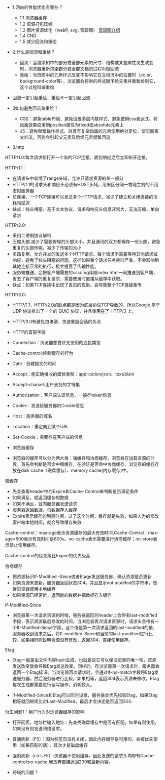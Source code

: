 - 1.网站的性能优化有哪些？
  - 1.1 浏览器缓存
  - 1.2 资源打包压缩
  - 1.3 图片资源优化（webP, svg, 雪碧图） [雪碧图介绍](https://blog.csdn.net/allenyhy/article/details/81484642)
  - 1.4 CND
  - 1.5 减少回流和重绘

- 2.什么是回流和重绘？
  - 回流：当渲染树中的部分或全部元素的尺寸、结构或某些属性发生改变时，浏览器重新渲染部分或全部文档的过程叫做回流
  - 重绘：当页面中的元素样式改变不影响它在文档流中的位置时（color、background-color等），浏览器会将新的样式赋予给元素并重新绘制它，这个过程叫做重绘

- 回流一定引起重绘，重绘不一定引起回流

- 3如何避免回流和重绘？
  - CSS：避免table布局、避免设置多层内联样式、避免使用css表达式、将动画效果应用到position属性为fixed或absolute元素上
  - JS：避免频繁操作样式、对具有复杂动画的元素使用绝对定位，使它脱离文档流，否则会引起父元素及后续元素频繁回流


- 3.http
  
HTTP/1.0:每次请求都打开一个新的TCP连接，收到响应之后立即断开连接。

HTTP/1.1：

- 在请求头中新增了range头域，允许只请求资源的某一部分
- HTTP/1.1的请求头和响应头必须有HOST头域，用来区分同一物理主机的不用虚拟服务器
- 长连接，一个TCP连接可以发送多个HTTP请求，减少了建立和关闭连接的消耗和延迟
- 缺点：线头堵塞、基于文本协议、请求和响应头信息非常大，无法压缩，单向请求

HTTP/2.0:

- 采用二进制协议解析
- 压缩头部,减少了需要传输的头部大小，并且通讯的双方都保存一份头部，避免重复的头部传输，减少了传输的大小
- 多路复用，允许并发的发送多个HTTP请求，每个请求不需要等待其他请求或响应，避免了线头阻塞的问题。这样如果某个请求任务耗时严重，不会影响到其他连接正常的执行，极大提高了传输性能。
- 服务端推送，会把客户端需要的css/img伴随index.html一同推送到客户端，省去了客户端的重复请求，需要使用时直接从缓存中获取。
- 缺点：如果TCP连接中出现了丢包的现象，会导致整个TCP连接重传

HTTP/3.0:

- HTTP/1.1、HTTP/2.0的缺点都是因为底层协议TCP导致的，所以Google 基于 UDP 协议推出了一个的 QUIC 协议，并且使用在了 HTTP/3 上。
- HTTP/3.0有避免包堵塞、快速重启会话的优点


- HTTP的首部字段

- Connection：浏览器想要优先使用的连接类型
- Cache-control:控制缓存的行为
- Date：创建报文的时间
- Accept：能正确接收的媒体类型：application/json、text/plain
- Accept-charset:用户支持的字符集
- Authorization：客户端认证信息，一般存token信息
- Cookie：发送给服务器的Cookie信息
- Host：服务器的域名
- Location：重定向到某个URL
- Set-Cookie：需要存在客户端的信息


- 浏览器缓存

- 浏览器的缓存可以分为两大类：强缓存和协商缓存，浏览器在加载资源的时候，首先会判断是否命中强缓存，在验证是否命中协商缓存。浏览器的缓存存放在disk cache（磁盘缓存）、memory cache(内存缓存)中。

强缓存

- 先会查看header中的Expire和Cache-Control来判断是否满足条件
- 如果满足，就返回缓存的数据
- 如果不满足，就向服务器发送请求
- 服务器返回数据，将数据存入缓存
- Expire表示缓存的到期时间，过了这个时间，缓存就是失效，如果人为的修改客户端本地时间，就会导致缓存失效

Cache-control：max-age表示资源缓存的最大有效时间,Cache-Contral：max-age=600表示有效时间是600s。no-cache表示需要进行协商缓存；no-store表示禁止使用缓存。

Cache-control的优先级比Expire的优先级高

协商缓存

- 把资源标识If-Modified -Since或者Etage发送服务器，确认资源是否更新
- 如果资源未更新，服务器返回状态304，并且显示not modifed的字符串，告诉浏览器使用本地缓存
- 如果资源已经更新，返回新的数据并把数据存入缓存
  
If-Modified-Since

- 浏览器第一次请求资源的时候，服务器返回的header上会带有last-modified字段，表示资源最后修改的时间。当浏览器再次请求资源时，请求头会带有一个If-Modified-Since字段，这个值是第一次请求返回的last-modified的值，服务器收到请求之后，将If-modified-Since和当前的last-modified进行比较。如果相同则说明资源没有修改，返回304，直接使用缓存。

Etag

- Etag一般是由文件内容hash生成，也就是说它可以保证资源的唯一性，资源发送改变就会导致Etag发送改变。同样的，在浏览器第一次请求时，服务器会返回一个Etag标识。当浏览器再次请求时，会通过If-no-match字段将Etag发送服务器，然后服务器进行比较，如果相等，返回304表示资源未修改。Etag每次生成都需要进行读写操作，消耗较大。

- If-Modified-Since和Etag可以同时设置，服务器会优先校验Etag，如果Etag相等就回继续比对Last-Modified，最后才会决定是否返回304.

衍生问题1：用户行为对浏览器缓存的影响

- 打开网页，地址栏输入地址：先查找磁盘缓存中是否有匹配，如果有则使用，如果没有则发送网络请求。
- 普通刷新（F5）：因为标签页没有关闭，因此内存缓存是可用的，会被优先使用（如果匹配的话），其次才是磁盘缓存
- 强制刷新（ctrl+F5）:浏览器不使用缓存，因此发送的请求头均带有Cache-control:no-cache,我放弃直接返回200和最新内容。


- 跨域的问题？